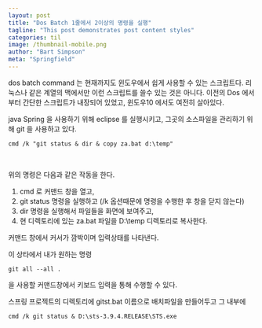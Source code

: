 ```yaml
---
layout: post
title: "Dos Batch 1줄에서 2이상의 명령을 실행"
tagline: "This post demonstrates post content styles"
categories: til
image: /thumbnail-mobile.png
author: "Bart Simpson"
meta: "Springfield"
---
```


dos batch command 는 현재까지도 윈도우에서 쉽게 사용할 수 있는 스크립트다. 리눅스나 같은 계열의 맥에서만 이런 스크립트를 쓸수 있는 것은 아니다. 이전의  Dos 에서 부터 간단한 스크립트가 내장되어 있었고, 윈도우10 에서도 여전히 살아있다.

java Spring 을 사용하기 위해 eclipse 를 실행시키고, 그곳의 소스파일을 관리하기 위해 git 을 사용하고 있다.


<pre><code>cmd /k "git status & dir & copy za.bat d:\temp"</code></pre>
<br/>

위의 명령은 다음과 같은 작동을 한다.

1. cmd 로 커맨드 창을 열고,
2. git status 명령을 실행하고 (/k 옵션때문에 명령을 수행한 후 창을 닫지 않는다)
3. dir 명령을 실행해서 파일들을 화면에 보여주고,
4. 현 디렉토리에 있는 za.bat 파일을 D:\temp 디렉토리로 복사한다.

커맨드 창에서 커서가 깜박이며 입력상태를 나타낸다.

이 상타에서 내가 원하는 명령

<pre><code>git all --all .</code></pre>

을 사용할 커맨드창에서 키보드 입력을 통해 수행할 수 있다.

스프링 프로젝트의 디렉토리에 gitst.bat 이름으로 배치파일을 만들어두고 그 내부에

<pre><code>cmd /k git status & D:\sts-3.9.4.RELEASE\STS.exe</code></pre?


입력해 두면 gitst.bat 를 더블 클릭하면 커맨드창이 떠서 git 명령을 기다리고 있고, STS 의 eclipse 가 떠서 작업상태가 된다. 한번에 둘 이상의 프로그램을 실행시켜 둘때 cmd /k 과 & 옵션을 잘 사용하면 편하게 개발환경을 만들수 있다.


![View the Light](https://user-images.githubusercontent.com/3831276/40552763-9e132ea0-607b-11e8-881c-8e29c24b8721.jpg "더 빠르게 개발환경 시작하기")

